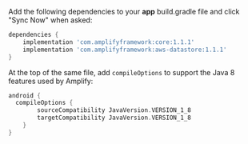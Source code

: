 Add the following dependencies to your **app** build.gradle file and click "Sync Now" when asked:

```groovy
dependencies {
    implementation 'com.amplifyframework:core:1.1.1'
    implementation 'com.amplifyframework:aws-datastore:1.1.1'
}
```

At the top of the same file, add `compileOptions` to support the Java 8 features used by Amplify:

```groovy
android {
  compileOptions {
        sourceCompatibility JavaVersion.VERSION_1_8
        targetCompatibility JavaVersion.VERSION_1_8
    }
}
```
